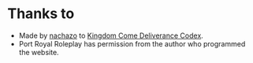 # Thanks to
* Made by [nachazo](https://github.com/nachazo) to [Kingdom Come Deliverance Codex](https://kingdomcomecodex.github.io).
* Port Royal Roleplay has permission from the author who programmed the website.

